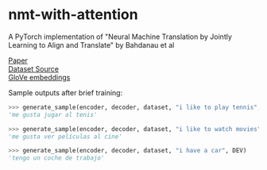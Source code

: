 # nmt-with-attention
A PyTorch implementation of "Neural Machine Translation by Jointly Learning to Align and Translate" by Bahdanau et al

[Paper](https://arxiv.org/abs/1409.0473) </br>
[Dataset Source](http://www.manythings.org/anki/) </br>
[GloVe embeddings](https://nlp.stanford.edu/projects/glove/)

Sample outputs after brief training:
```python
>>> generate_sample(encoder, decoder, dataset, "i like to play tennis", DEV)
'me gusta jugar al tenis'

>>> generate_sample(encoder, decoder, dataset, "i like to watch movies", DEV)
'me gusta ver películas al cine'

>>> generate_sample(encoder, decoder, dataset, "i have a car", DEV)
'tengo un coche de trabajo'
```
